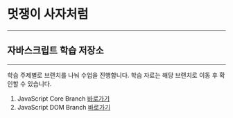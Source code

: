 
# 멋쟁이 사자처럼
---
## 자바스크립트 학습 저장소
---

학습 주제별로 브랜치를 나눠 수업을 진행합니다.
학습 자료는 해당 브랜치로 이동 후 확인할 수 있습니다.

1. JavaScript Core Branch [바로가기](https://www.naver.com)
2. JavaScript DOM Branch [바로가기](https://www.naver.com)





